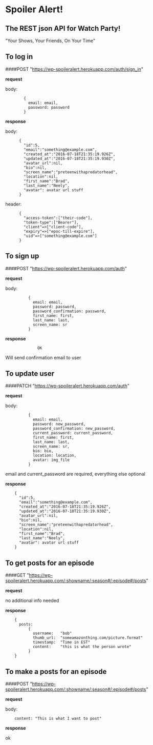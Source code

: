 # Spoiler Alert!
## The REST json API for Watch Party!
"Your Shows, Your Friends, On Your Time"

## To log in
####POST "https://wp-spoileralert.herokuapp.com/auth/sign_in"

**request**

body:



            {
              email: email,
              password: password
            }



**response**

body:



          {
            "id":5,
            "email":"something@example.com",
            "created_at":"2016-07-18T21:35:19.926Z",
            "updated_at":"2016-07-18T21:35:19.930Z",
            "avatar_url":nil,
            "bio":nil,
            "screen_name":"preteenwithapredatorhead",
            "location":nil,
            "first_name":"Brad",
            "last_name":"Neely",
            "avatar": avatar url stuff
          }

header:



          {
            "access-token":["their-code"],
            "token-type":["Bearer"],
            "client"=>["client-code"],
            "expiry"=>["epoc-till-expire"],
            "uid"=>["something@example.com"]
          }




## To sign up
####POST "https://wp-spoileralert.herokuapp.com/auth"

**request**

body:



              {
                email: email,
                password: password,
                password_confirmation: password,
                first_name: first,
                last_name: last,
                screen_name: sr
              }




**response**

                  OK

Will send confirmation email to user


## To update user
####PATCH "https://wp-spoileralert.herokuapp.com/auth"

**request**

body:



              {
                email: email,
                password: new_password,
                password_confirmation: new_password,
                current_password: current_password,
                first_name: first,
                last_name: last,
                screen_name: sr,
                bio: bio,
                location: location,
                avatar: img_file
              }


email and current_password are required, everything else optional


**response**



        {
          "id":5,
          "email":"something@example.com",
          "created_at":"2016-07-18T21:35:19.926Z",
          "updated_at":"2016-07-18T21:35:19.930Z",
          "avatar_url":nil,
          "bio":nil,
          "screen_name":"preteenwithapredatorhead",
          "location":nil,
          "first_name":"Brad",
          "last_name":"Neely",
          "avatar": avatar url stuff
        }


## To get posts for an episode
####GET "https://wp-spoileralert.herokuapp.com/:showname/:season#/:episode#/posts"

**request**

no additional info needed

**response**



        {
          posts:
              {
                username:   "bob"
                thumb_url:  "someamazonthing.com/picture.format"
                timestamp:  "Time in EST"
                content:    "this is what the person wrote"
              }
        }


## To make a posts for an episode
####POST "https://wp-spoileralert.herokuapp.com/:showname/:season#/:episode#/posts"

**request**

body:



        content: "This is what I want to post"


**response**

ok
